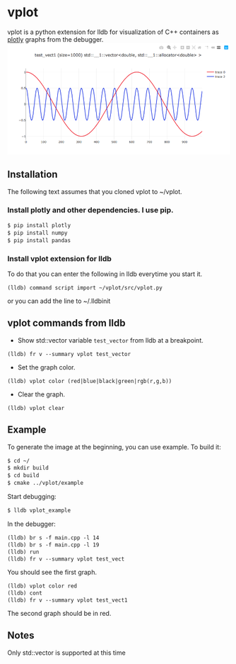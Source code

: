 # vplot

vplot is a python extension for lldb for visualization of C++ containers as [plotly](https://plot.ly/python/) graphs from the debugger.
![vector graph](/plot.png?raw=true)


## Installation

The following text assumes that you cloned vplot to ~/vplot.

### Install plotly and other dependencies. I use pip.

```sh
$ pip install plotly
$ pip install numpy
$ pip install pandas
```

### Install vplot extension for lldb 

To do that you can enter the following in lldb everytime you start it.

```
(lldb) command script import ~/vplot/src/vplot.py
```

or you can add the line to ~/.lldbinit

## vplot commands from lldb

* Show std::vector variable ```test_vector``` from lldb at a breakpoint.
```
(lldb) fr v --summary vplot test_vector
```

* Set the graph color.
``` 
(lldb) vplot color (red|blue|black|green|rgb(r,g,b))
```

* Clear the graph.
```
(lldb) vplot clear
```

## Example

To generate the image at the beginning, you can use example. To build it:

``` sh
$ cd ~/
$ mkdir build
$ cd build
$ cmake ../vplot/example
```

Start debugging:

``` sh
$ lldb vplot_example
```

In the debugger:

```
(lldb) br s -f main.cpp -l 14 
(lldb) br s -f main.cpp -l 19
(lldb) run 
(lldb) fr v --summary vplot test_vect 
```
You should see the first graph.

```
(lldb) vplot color red 
(lldb) cont
(lldb) fr v --summary vplot test_vect1
```
The second graph should be in red.

## Notes
Only std::vector is supported at this time


